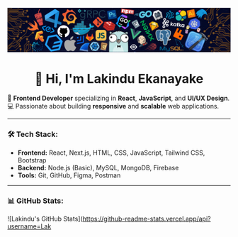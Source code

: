 ![My Banner](https://github.com/Lakindu99/Lakindu99/blob/b9915d15659fad582d8fd9424936b0ad1c12ea8d/profile-banner.png)

<div align="center">
  
  # 👋 Hi, I'm Lakindu Ekanayake
  
</div>

🎯 **Frontend Developer** specializing in **React**, **JavaScript**, and **UI/UX Design**.  
💻 Passionate about building **responsive** and **scalable** web applications.  

---

### 🛠️ Tech Stack:
- **Frontend:** React, Next.js, HTML, CSS, JavaScript, Tailwind CSS, Bootstrap  
- **Backend:** Node.js (Basic), MySQL, MongoDB, Firebase  
- **Tools:** Git, GitHub, Figma, Postman  

---

### 📊 GitHub Stats:
![Lakindu's GitHub Stats](https://github-readme-stats.vercel.app/api?username=Lak
